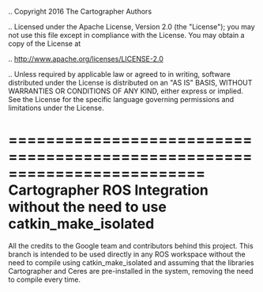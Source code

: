 .. Copyright 2016 The Cartographer Authors

.. Licensed under the Apache License, Version 2.0 (the "License");
   you may not use this file except in compliance with the License.
   You may obtain a copy of the License at

..      http://www.apache.org/licenses/LICENSE-2.0

.. Unless required by applicable law or agreed to in writing, software
   distributed under the License is distributed on an "AS IS" BASIS,
   WITHOUT WARRANTIES OR CONDITIONS OF ANY KIND, either express or implied.
   See the License for the specific language governing permissions and
   limitations under the License.

=========================================================================
Cartographer ROS Integration without the need to use catkin_make_isolated
=========================================================================


All the credits to the Google team and contributors behind this project.
This branch is intended to be used directly in any ROS workspace without 
the need to compile using catkin_make_isolated and assuming that the 
libraries Cartographer and Ceres are pre-installed in the system, removing
the need to compile every time.

